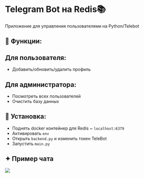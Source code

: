 # Telegram Bot на Redis📚
Приложение для управления пользователями на Python/Telebot

## 💬 Функции:
## Для пользователя:
- Добавить/обновить/удалить профиль
## Для администратора:
- Посмотреть всех пользователей
- Очистить базу данных

## 📝 Установка:
- Поднять docker контейнер для Redis ~ `localhost:6379`
- Активировать `env`
- Открыть `backend.py` и изменить токен TeleBot
- Запустить `main.py`

## ✦ Пример чата
<img src="https://github.com/xgorprod/TGBot_Redis/assets/69267941/40f840d0-1191-43f8-8b16-db5662ce83d9"></img>
